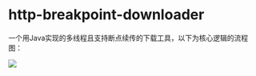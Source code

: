 # http-breakpoint-downloader

一个用Java实现的多线程且支持断点续传的下载工具，以下为核心逻辑的流程图：

![](http://blog.algorithms.nanwulife.com/%E6%96%AD%E7%82%B9%E7%BB%AD%E4%BC%A0.jpg)
